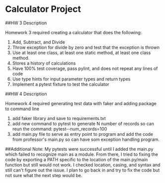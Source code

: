 # Calculator Project

##HW 3 Description

Homework 3 required creating a calculator that does the following:

1. Add, Subtract, and Divide
2. Throw exception for divide by zero and test that the exception is thrown
3. Use at least one class, at least one static method, at least one class method.
4. Stores a history of calculations
5. Have 100% test coverage, pass pylint, and does not repeat any lines of code
6. Use type hints for input parameter types and return types
7. Implement a pytest fixture to test the calculator

##HW 4 Description

Homework 4 required generating test data with faker and adding package to command line

1. add faker library and save to requirements.txt
2. add new command to pytest to generate N number of records so can reun the command: pytest--num_records=100
3. add main.py file to serve as entry point to program and add the code from professor's main.py so can have som exception handling program.

##Additional Note:
My pytests were successful until I added the main.py which failed to recognize main as a module. From there, I tried to fixing the code by exporting a PATH specific to the location of the main.py/main function but still would not work. I checked location, casing, and syntax and still can't figure out the issue. I plan to go back in and try to fix the code but not sure what the next step would be.

